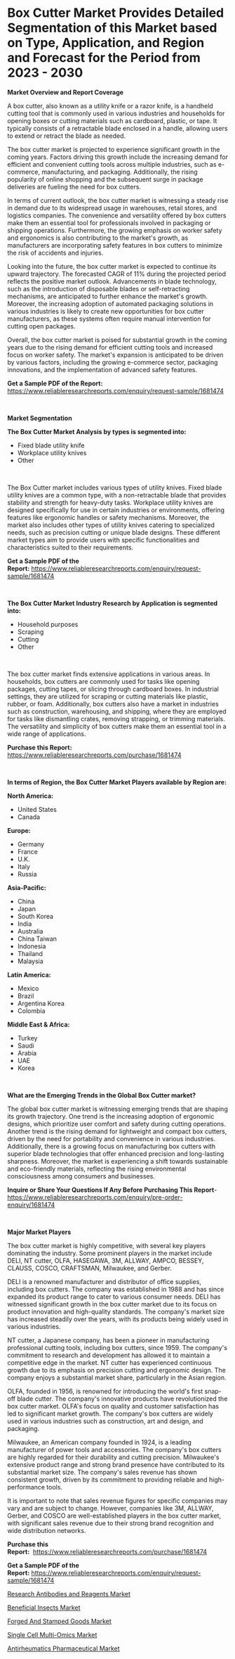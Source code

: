 <p><h1>Box Cutter Market Provides Detailed Segmentation of this Market based on Type, Application, and Region and Forecast for the Period from 2023 - 2030</h1></p><p><strong>Market Overview and Report Coverage</strong></p>
<p><p>A box cutter, also known as a utility knife or a razor knife, is a handheld cutting tool that is commonly used in various industries and households for opening boxes or cutting materials such as cardboard, plastic, or tape. It typically consists of a retractable blade enclosed in a handle, allowing users to extend or retract the blade as needed.</p><p>The box cutter market is projected to experience significant growth in the coming years. Factors driving this growth include the increasing demand for efficient and convenient cutting tools across multiple industries, such as e-commerce, manufacturing, and packaging. Additionally, the rising popularity of online shopping and the subsequent surge in package deliveries are fueling the need for box cutters.</p><p>In terms of current outlook, the box cutter market is witnessing a steady rise in demand due to its widespread usage in warehouses, retail stores, and logistics companies. The convenience and versatility offered by box cutters make them an essential tool for professionals involved in packaging or shipping operations. Furthermore, the growing emphasis on worker safety and ergonomics is also contributing to the market's growth, as manufacturers are incorporating safety features in box cutters to minimize the risk of accidents and injuries.</p><p>Looking into the future, the box cutter market is expected to continue its upward trajectory. The forecasted CAGR of 11% during the projected period reflects the positive market outlook. Advancements in blade technology, such as the introduction of disposable blades or self-retracting mechanisms, are anticipated to further enhance the market's growth. Moreover, the increasing adoption of automated packaging solutions in various industries is likely to create new opportunities for box cutter manufacturers, as these systems often require manual intervention for cutting open packages.</p><p>Overall, the box cutter market is poised for substantial growth in the coming years due to the rising demand for efficient cutting tools and increased focus on worker safety. The market's expansion is anticipated to be driven by various factors, including the growing e-commerce sector, packaging innovations, and the implementation of advanced safety features.</p></p>
<p><strong>Get a Sample PDF of the Report:</strong> <a href="https://www.reliableresearchreports.com/enquiry/request-sample/1681474">https://www.reliableresearchreports.com/enquiry/request-sample/1681474</a></p>
<p>&nbsp;</p>
<p><strong>Market Segmentation</strong></p>
<p><strong>The Box Cutter Market Analysis by types is segmented into:</strong></p>
<p><ul><li>Fixed blade utility knife</li><li>Workplace utility knives</li><li>Other</li></ul></p>
<p>&nbsp;</p>
<p><p>The Box Cutter market includes various types of utility knives. Fixed blade utility knives are a common type, with a non-retractable blade that provides stability and strength for heavy-duty tasks. Workplace utility knives are designed specifically for use in certain industries or environments, offering features like ergonomic handles or safety mechanisms. Moreover, the market also includes other types of utility knives catering to specialized needs, such as precision cutting or unique blade designs. These different market types aim to provide users with specific functionalities and characteristics suited to their requirements.</p></p>
<p><strong>Get a Sample PDF of the Report:</strong>&nbsp;<a href="https://www.reliableresearchreports.com/enquiry/request-sample/1681474">https://www.reliableresearchreports.com/enquiry/request-sample/1681474</a></p>
<p>&nbsp;</p>
<p><strong>The Box Cutter Market Industry Research by Application is segmented into:</strong></p>
<p><ul><li>Household purposes</li><li>Scraping</li><li>Cutting</li><li>Other</li></ul></p>
<p>&nbsp;</p>
<p><p>The box cutter market finds extensive applications in various areas. In households, box cutters are commonly used for tasks like opening packages, cutting tapes, or slicing through cardboard boxes. In industrial settings, they are utilized for scraping or cutting materials like plastic, rubber, or foam. Additionally, box cutters also have a market in industries such as construction, warehousing, and shipping, where they are employed for tasks like dismantling crates, removing strapping, or trimming materials. The versatility and simplicity of box cutters make them an essential tool in a wide range of applications.</p></p>
<p><strong>Purchase this Report:</strong>&nbsp; <a href="https://www.reliableresearchreports.com/purchase/1681474">https://www.reliableresearchreports.com/purchase/1681474</a></p>
<p>&nbsp;</p>
<p><strong>In terms of Region, the Box Cutter Market Players available by Region are:</strong></p>
<p>
    <p> <strong> North America: </strong>
        <ul>
            <li>United States</li>
            <li>Canada</li>
        </ul>
        </p> 
    <p> <strong> Europe: </strong>
        <ul>
            <li>Germany</li>
            <li>France</li>
            <li>U.K.</li>
            <li>Italy</li>
            <li>Russia</li>
        </ul>
        </p> 
    <p> <strong> Asia-Pacific: </strong>
        <ul>
            <li>China</li>
            <li>Japan</li>
            <li>South Korea</li>
            <li>India</li>
            <li>Australia</li>
            <li>China Taiwan</li>
            <li>Indonesia</li>
            <li>Thailand</li>
            <li>Malaysia</li>
        </ul>
        </p> 
    <p> <strong> Latin America: </strong>
        <ul>
            <li>Mexico</li>
            <li>Brazil</li>
            <li>Argentina Korea</li>
            <li>Colombia</li>
        </ul>
        </p> 
    <p> <strong> Middle East & Africa: </strong>
        <ul>
            <li>Turkey</li>
            <li>Saudi</li>
            <li>Arabia</li>
            <li>UAE</li>
            <li>Korea</li>
        </ul>
    </p>
    </p>
<p>&nbsp;</p>
<p><strong>What are the Emerging Trends in the Global Box Cutter market?</strong></p>
<p><p>The global box cutter market is witnessing emerging trends that are shaping its growth trajectory. One trend is the increasing adoption of ergonomic designs, which prioritize user comfort and safety during cutting operations. Another trend is the rising demand for lightweight and compact box cutters, driven by the need for portability and convenience in various industries. Additionally, there is a growing focus on manufacturing box cutters with superior blade technologies that offer enhanced precision and long-lasting sharpness. Moreover, the market is experiencing a shift towards sustainable and eco-friendly materials, reflecting the rising environmental consciousness among consumers and businesses.</p></p>
<p><strong>Inquire or Share Your Questions If Any Before Purchasing This Report</strong>- <a href="https://www.reliableresearchreports.com/enquiry/pre-order-enquiry/1681474">https://www.reliableresearchreports.com/enquiry/pre-order-enquiry/1681474</a></p>
<p>&nbsp;</p>
<p><strong>Major Market Players</strong></p>
<p><p>The box cutter market is highly competitive, with several key players dominating the industry. Some prominent players in the market include DELI, NT cutter, OLFA, HASEGAWA, 3M, ALLWAY, AMPCO, BESSEY, CLAUSS, COSCO, CRAFTSMAN, Milwaukee, and Gerber.</p><p>DELI is a renowned manufacturer and distributor of office supplies, including box cutters. The company was established in 1988 and has since expanded its product range to cater to various consumer needs. DELI has witnessed significant growth in the box cutter market due to its focus on product innovation and high-quality standards. The company's market size has increased steadily over the years, with its products being widely used in various industries.</p><p>NT cutter, a Japanese company, has been a pioneer in manufacturing professional cutting tools, including box cutters, since 1959. The company's commitment to research and development has allowed it to maintain a competitive edge in the market. NT cutter has experienced continuous growth due to its emphasis on precision cutting and ergonomic design. The company enjoys a substantial market share, particularly in the Asian region.</p><p>OLFA, founded in 1956, is renowned for introducing the world's first snap-off blade cutter. The company's innovative products have revolutionized the box cutter market. OLFA's focus on quality and customer satisfaction has led to significant market growth. The company's box cutters are widely used in various industries such as construction, art and design, and packaging.</p><p>Milwaukee, an American company founded in 1924, is a leading manufacturer of power tools and accessories. The company's box cutters are highly regarded for their durability and cutting precision. Milwaukee's extensive product range and strong brand presence have contributed to its substantial market size. The company's sales revenue has shown consistent growth, driven by its commitment to providing reliable and high-performance tools.</p><p>It is important to note that sales revenue figures for specific companies may vary and are subject to change. However, companies like 3M, ALLWAY, Gerber, and COSCO are well-established players in the box cutter market, with significant sales revenue due to their strong brand recognition and wide distribution networks.</p></p>
<p><strong>Purchase this Report:</strong>&nbsp;&nbsp;<a href="https://www.reliableresearchreports.com/purchase/1681474">https://www.reliableresearchreports.com/purchase/1681474</a></p>
<p></p>
<p><strong>Get a Sample PDF of the Report:</strong>&nbsp;<a href="https://www.reliableresearchreports.com/enquiry/request-sample/1681474">https://www.reliableresearchreports.com/enquiry/request-sample/1681474</a></p>
<p><p><a href="https://medium.com/@tommiefadel2023/research-antibodies-and-reagents-market-size-cagr-trends-2024-2030-d229a5340628">Research Antibodies and Reagents Market</a></p><p><a href="https://medium.com/@nathanl41025/beneficial-insects-market-size-growth-forecast-2023-2030-034db7a17ef1">Beneficial Insects Market</a></p><p><a href="https://www.linkedin.com/pulse/forged-stamped-goods-market-research-report-provides/">Forged And Stamped Goods Market</a></p><p><a href="https://www.linkedin.com/pulse/decoding-single-cell-multi-omics-market-deep-dive-latest/">Single Cell Multi-Omics Market</a></p><p><a href="https://www.linkedin.com/pulse/antirheumatics-pharmaceutical-market-size-share-amp-trends-analysis/">Antirheumatics Pharmaceutical Market</a></p></p>